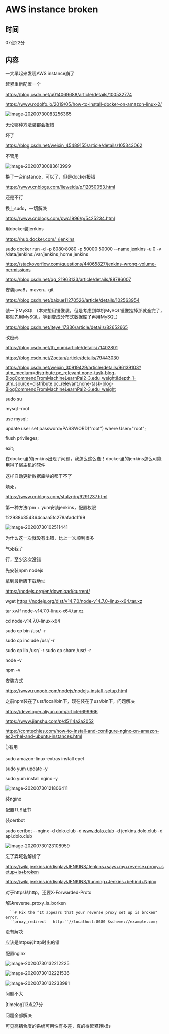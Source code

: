 # AWS instance broken

## 时间

07点22分

## 内容

一大早起来发现AWS instance崩了

赶紧重新配置一个

https://blog.csdn.net/u014069688/article/details/100532774

https://www.rodolfo.io/2019/05/how-to-install-docker-on-amazon-linux-2/

![image-20200730083256365](AWS%20instance%20broken.assets/image-20200730083256365.png)

无论哪种方法装都会报错

坏了



https://blog.csdn.net/weixin_45489155/article/details/105343062

不管用



![image-20200730083613999](AWS%20instance%20broken.assets/image-20200730083613999.png)

换了一台instance，可以了，但是docker报错

https://www.cnblogs.com/lieweidu/p/12050053.html

还是不行

换上sudo，一切解决



https://www.cnblogs.com/pwc1996/p/5425234.html



用docker装jenkins

https://hub.docker.com/_/jenkins

sudo docker run -d -p 8080:8080 -p 50000:50000 --name jenkins -u 0 -v /data/jenkins:/var/jenkins_home jenkins 

https://stackoverflow.com/questions/44065827/jenkins-wrong-volume-permissions



https://blog.csdn.net/qq_21963133/article/details/88786007



安装java8，maven，git

https://blog.csdn.net/baixue11270526/article/details/102563954



装一下MySQL（本来想用镜像装，但是考虑到单机MySQL镜像挂掉那就全完了，那就先用MySQL，等到变成分布式数据库了再用MySQL）

https://blog.csdn.net/iteye_17336/article/details/82652665

改密码

https://blog.csdn.net/th_num/article/details/71402801

https://blog.csdn.net/Zoctan/article/details/79443030

https://blog.csdn.net/weixin_30919429/article/details/96139103?utm_medium=distribute.pc_relevant.none-task-blog-BlogCommendFromMachineLearnPai2-3.edu_weight&depth_1-utm_source=distribute.pc_relevant.none-task-blog-BlogCommendFromMachineLearnPai2-3.edu_weight

sudo su

mysql -root

use mysql;

update user set password=PASSWORD("root") where User="root";

flush privileges;

exit;



在docker里的jenkins出现了问题，我怎么这么蠢！docker里的jenkins怎么可能用得了宿主机的软件

这样自动更新数据库啥的都干不了

烦死，



https://www.cnblogs.com/stulzq/p/9291237.html

第一种方法rpm + yum安装jenkins，配置权限

f22938b354364caaa5fc278afadc1f99



![image-20200730102511441](AWS%20instance%20broken.assets/image-20200730102511441.png)

为什么这一次就没有出错，比上一次顺利很多

气死我了

行，至少这次没错

先安装npm nodejs

拿到最新版下载地址

https://nodejs.org/en/download/current/

wget https://nodejs.org/dist/v14.7.0/node-v14.7.0-linux-x64.tar.xz

tar xvJf node-v14.7.0-linux-x64.tar.xz

cd node-v14.7.0-linux-x64

sudo cp bin /usr/ -r

sudo cp include /usr/ -r

sudo cp lib /usr/ -r
sudo cp share /usr/ -r

node -v

npm -v

安装方式

https://www.runoob.com/nodejs/nodejs-install-setup.html

之前npm装在了usr/local/bin下，现在装在了usr/bin下，问题解决



https://developer.aliyun.com/article/699966

https://www.jianshu.com/p/d5114a2a2052

https://comtechies.com/how-to-install-and-configure-nginx-on-amazon-ec2-rhel-and-ubuntu-instances.html

👆有用

sudo amazon-linux-extras install epel

sudo yum update -y

sudo yum install nginx -y

![image-20200730121806411](AWS%20instance%20broken.assets/image-20200730121806411.png)

装nginx



配置TLS证书

装certbot

sudo certbot --nginx -d dolo.club -d www.dolo.club -d jenkins.dolo.club -d api.dolo.club

![image-20200730123108959](AWS%20instance%20broken.assets/image-20200730123108959.png)

忘了弄域名解析了



https://wiki.jenkins.io/display/JENKINS/Jenkins+says+my+reverse+proxy+setup+is+broken

https://wiki.jenkins.io/display/JENKINS/Running+Jenkins+behind+Nginx

对于https转http，还要X-Forwarded-Proto



解决reverse_proxy_is_borken

```
  ``# Fix the “It appears that your reverse proxy set up is broken" error.
  ``proxy_redirect   http:``//localhost:8080 $scheme://example.com;
```

没有解决

应该是https转http时出的错



配置nginx



![image-20200730132212225](AWS%20instance%20broken.assets/image-20200730132212225.png)

![image-20200730132221536](AWS%20instance%20broken.assets/image-20200730132221536.png)

![image-20200730132233981](AWS%20instance%20broken.assets/image-20200730132233981.png)

问题不大

[timelog]13点27分

问题全部解决

可见高耦合度的系统可用性有多差，真的得赶紧转k8s